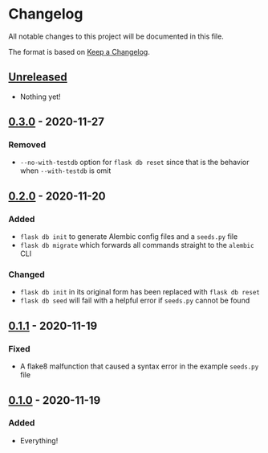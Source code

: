 # Changelog

All notable changes to this project will be documented in this file.

The format is based on [Keep a
Changelog](https://keepachangelog.com/en/1.0.0/).

## [Unreleased]

- Nothing yet!

## [0.3.0] - 2020-11-27

### Removed

- `--no-with-testdb` option for `flask db reset` since that is the behavior
  when `--with-testdb` is omit

## [0.2.0] - 2020-11-20

### Added

- `flask db init` to generate Alembic config files and a `seeds.py` file
- `flask db migrate` which forwards all commands straight to the `alembic` CLI

### Changed

- `flask db init` in its original form has been replaced with `flask db reset`
- `flask db seed` will fail with a helpful error if `seeds.py` cannot be found

## [0.1.1] - 2020-11-19

### Fixed

- A flake8 malfunction that caused a syntax error in the example `seeds.py` file

## [0.1.0] - 2020-11-19

### Added

- Everything!

[Unreleased]: https://github.com/nickjj/flask-db/compare/0.3.0...HEAD
[0.3.0]: https://github.com/nickjj/flask-db/compare/0.2.0...0.3.0
[0.2.0]: https://github.com/nickjj/flask-db/compare/0.1.1...0.2.0
[0.1.1]: https://github.com/nickjj/flask-db/compare/0.1.0...0.1.1
[0.1.0]: https://github.com/nickjj/flask-db/releases/tag/0.1.0
